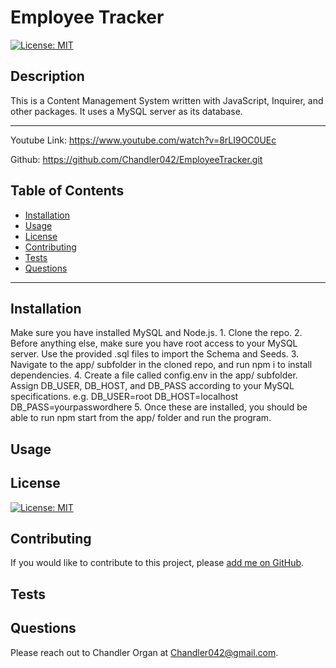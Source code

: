 # Employee Tracker
[![License: MIT](https://img.shields.io/badge/License-MIT-yellow.svg)](https://opensource.org/licenses/MIT)

## Description
This is a Content Management System written with JavaScript, Inquirer, and other packages. It uses a MySQL server as its database.
***

Youtube Link: https://www.youtube.com/watch?v=8rLI9OC0UEc

Github: https://github.com/Chandler042/EmployeeTracker.git

## Table of Contents
* [Installation](#installation)
* [Usage](#usage)
* [License](#license)
* [Contributing](#contributing)
* [Tests](#tests)
* [Questions](#questions)

***

## Installation
Make sure you have installed MySQL and Node.js. 1. Clone the repo. 2. Before anything else, make sure you have root access to your MySQL server. Use the provided .sql files to import the Schema and Seeds. 3. Navigate to the app/ subfolder in the cloned repo, and run npm i to install dependencies. 4. Create a file called config.env in the app/ subfolder. Assign DB_USER, DB_HOST, and DB_PASS according to your MySQL specifications. e.g. DB_USER=root DB_HOST=localhost DB_PASS=yourpasswordhere 5. Once these are installed, you should be able to run npm start from the app/ folder and run the program.

## Usage


## License
[![License: MIT](https://img.shields.io/badge/License-MIT-yellow.svg)](https://opensource.org/licenses/MIT)

## Contributing
If you would like to contribute to this project, please [add me on GitHub](https://github.com/Chandler042).


## Tests

## Questions
Please reach out to Chandler Organ at Chandler042@gmail.com.
    
    
